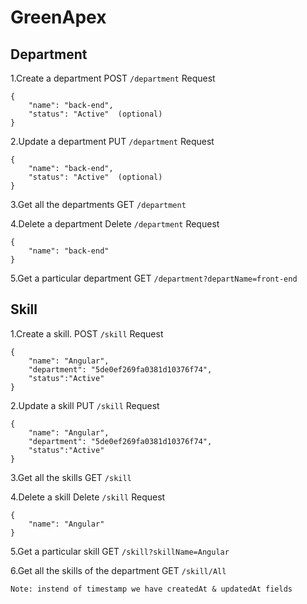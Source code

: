 # GreenApex

## Department

1.Create a department
POST `/department`
Request
```
{
	"name": "back-end",
	"status": "Active"  (optional)
}
```

2.Update a department
PUT `/department`
Request
```
{
	"name": "back-end",
	"status": "Active"  (optional)
}
```

3.Get all the departments
GET `/department`

4.Delete a department
Delete `/department`
Request
```
{
	"name": "back-end"
}
```

5.Get a particular department
GET `/department?departName=front-end`



## Skill

1.Create a skill.
POST `/skill`
Request
```
{
	"name": "Angular",
	"department": "5de0ef269fa0381d10376f74",
	"status":"Active"
}
```

2.Update a skill
PUT `/skill`
Request
```
{
	"name": "Angular",
	"department": "5de0ef269fa0381d10376f74",
	"status":"Active"
}
```

3.Get all the skills
GET `/skill`

4.Delete a skill
Delete `/skill`
Request
```
{
	"name": "Angular"
}
```
5.Get a particular skill
GET `/skill?skillName=Angular`

6.Get all the skills of the department
GET `/skill/All`


`Note: instend of timestamp we have createdAt & updatedAt fields`